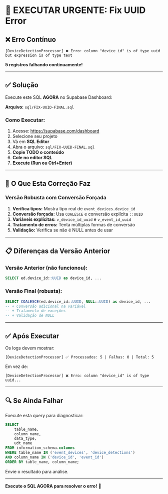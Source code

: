 # 🚨 EXECUTAR URGENTE: Fix UUID Error

## ❌ Erro Contínuo

```
[DeviceDetectionProcessor] ❌ Erro: column "device_id" is of type uuid but expression is of type text
```

**5 registros falhando continuamente!**

---

## ✅ Solução

Execute este SQL **AGORA** no Supabase Dashboard:

**Arquivo:** `sql/FIX-UUID-FINAL.sql`

### Como Executar:

1. Acesse: https://supabase.com/dashboard
2. Selecione seu projeto
3. Vá em **SQL Editor**
4. Abra o arquivo: `sql/FIX-UUID-FINAL.sql`
5. **Copie TODO o conteúdo**
6. **Cole no editor SQL**
7. **Execute (Run ou Ctrl+Enter)**

---

## 🔧 O Que Esta Correção Faz

### Versão Robusta com Conversão Forçada

1. **Verifica tipos:** Mostra tipo real de `event_devices.device_id`
2. **Conversão forçada:** Usa `COALESCE` e conversão explícita `::UUID`
3. **Variáveis explícitas:** `v_device_id_uuid` e `v_event_id_uuid`
4. **Tratamento de erros:** Tenta múltiplas formas de conversão
5. **Validação:** Verifica se não é NULL antes de usar

---

## 📋 Diferenças da Versão Anterior

### Versão Anterior (não funcionou):
```sql
SELECT ed.device_id::UUID as device_id, ...
```

### Versão Final (robusta):
```sql
SELECT COALESCE(ed.device_id::UUID, NULL::UUID) as device_id, ...
-- + Conversão adicional na variável
-- + Tratamento de exceções
-- + Validação de NULL
```

---

## ✅ Após Executar

Os logs devem mostrar:
```
[DeviceDetectionProcessor] ✅ Processados: 5 | Falhas: 0 | Total: 5
```

Em vez de:
```
[DeviceDetectionProcessor] ❌ Erro: column "device_id" is of type uuid...
```

---

## 🔍 Se Ainda Falhar

Execute esta query para diagnosticar:

```sql
SELECT 
    table_name,
    column_name,
    data_type,
    udt_name
FROM information_schema.columns
WHERE table_name IN ('event_devices', 'device_detections')
AND column_name IN ('device_id', 'event_id')
ORDER BY table_name, column_name;
```

Envie o resultado para análise.

---

**Execute o SQL AGORA para resolver o erro!** 🚀


